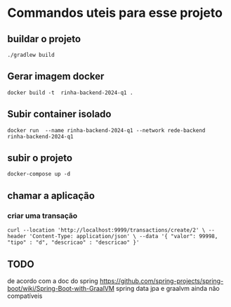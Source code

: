# Commandos uteis para esse projeto

## buildar o projeto
`./gradlew build`

## Gerar imagem docker 
`docker build -t  rinha-backend-2024-q1 .`

## Subir container isolado
`docker run  --name rinha-backend-2024-q1 --network rede-backend  rinha-backend-2024-q1`

## subir o projeto
`docker-compose up -d`

## chamar a aplicação
### criar uma transação
`
    curl --location 'http://localhost:9999/transactions/create/2' \
    --header 'Content-Type: application/json' \
    --data '{
        "valor": 99998,
        "tipo" : "d",
        "descricao" : "descricao"
    }'
`

## TODO


de acordo com a doc do spring https://github.com/spring-projects/spring-boot/wiki/Spring-Boot-with-GraalVM spring data jpa e graalvm ainda não compatíveis 